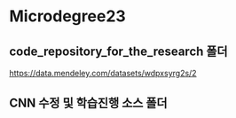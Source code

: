 # Microdegree23

## code_repository_for_the_research 폴더 
 https://data.mendeley.com/datasets/wdpxsyrg2s/2

## CNN 수정 및 학습진행 소스 폴더
